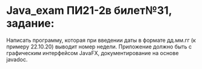 # Java_exam ПИ21-2в билет№31, задание:
Написать программу, которая при введении даты в формате дд.мм.гг (к примеру 22.10.20) выводит номер недели. Приложение должно быть с графическим интерфейсом JavaFX, документирование на основе javadoc.
